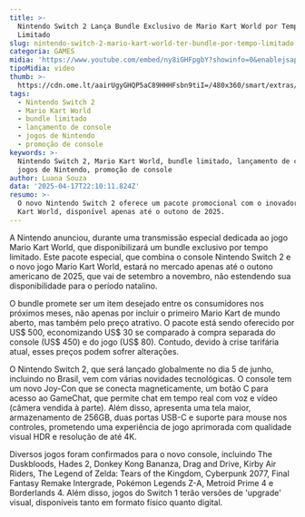 ```yaml
---
title: >-
  Nintendo Switch 2 Lança Bundle Exclusivo de Mario Kart World por Tempo
  Limitado
slug: nintendo-switch-2-mario-kart-world-ter-bundle-por-tempo-limitado
categoria: GAMES
midia: 'https://www.youtube.com/embed/ny8iGHFpgbY?showinfo=0&enablejsapi=1'
tipoMidia: video
thumb: >-
  https://cdn.ome.lt/aairUgyGHQP5aC89HHHFsbn9tiI=/480x360/smart/extras/conteudos/Design_sem_nome_-_2025-04-17T182306.795.png
tags:
  - Nintendo Switch 2
  - Mario Kart World
  - bundle limitado
  - lançamento de console
  - jogos de Nintendo
  - promoção de console
keywords: >-
  Nintendo Switch 2, Mario Kart World, bundle limitado, lançamento de console,
  jogos de Nintendo, promoção de console
author: Luana Souza
data: '2025-04-17T22:10:11.824Z'
resumo: >-
  O novo Nintendo Switch 2 oferece um pacote promocional com o inovador Mario
  Kart World, disponível apenas até o outono de 2025.
---
```


A Nintendo anunciou, durante uma transmissão especial dedicada ao jogo Mario Kart World, que disponibilizará um bundle exclusivo por tempo limitado. Este pacote especial, que combina o console Nintendo Switch 2 e o novo jogo Mario Kart World, estará no mercado apenas até o outono americano de 2025, que vai de setembro a novembro, não estendendo sua disponibilidade para o período natalino.

O bundle promete ser um item desejado entre os consumidores nos próximos meses, não apenas por incluir o primeiro Mario Kart de mundo aberto, mas também pelo preço atrativo. O pacote está sendo oferecido por US$ 500, economizando US$ 30 se comparado à compra separada do console (US$ 450) e do jogo (US$ 80). Contudo, devido à crise tarifária atual, esses preços podem sofrer alterações.

O Nintendo Switch 2, que será lançado globalmente no dia 5 de junho, incluindo no Brasil, vem com várias novidades tecnológicas. O console tem um novo Joy-Con que se conecta magneticamente, um botão C para acesso ao GameChat, que permite chat em tempo real com voz e vídeo (câmera vendida à parte). Além disso, apresenta uma tela maior, armazenamento de 256GB, duas portas USB-C e suporte para mouse nos controles, prometendo uma experiência de jogo aprimorada com qualidade visual HDR e resolução de até 4K.

Diversos jogos foram confirmados para o novo console, incluindo The Duskbloods, Hades 2, Donkey Kong Bananza, Drag and Drive, Kirby Air Riders, The Legend of Zelda: Tears of the Kingdom, Cyberpunk 2077, Final Fantasy Remake Intergrade, Pokémon Legends Z-A, Metroid Prime 4 e Borderlands 4. Além disso, jogos do Switch 1 terão versões de 'upgrade' visual, disponíveis tanto em formato físico quanto digital.
